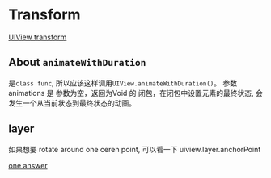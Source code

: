 # Transform

[UIView transform](http://www.informit.com/articles/article.aspx?p=1951182)

## About `animateWithDuration`
是`class func`, 所以应该这样调用`UIView.animateWithDuration()`。 参数 animations 是 参数为空，返回为Void 的 闭包，在闭包中设置元素的最终状态, 会发生一个从当前状态到最终状态的动画。

## layer
如果想要 rotate around one ceren point, 可以看一下 uiview.layer.anchorPoint

[one answer](http://stackoverflow.com/questions/8275882/one-step-affine-transform-for-rotation-around-a-point)
